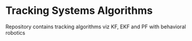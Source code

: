 # Tracking Systems Algorithms
 Repository contains tracking algorithms viz KF, EKF and PF with behavioral robotics
